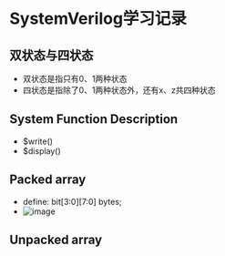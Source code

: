 # SystemVerilog学习记录
## 双状态与四状态
* 双状态是指只有0、1两种状态
* 四状态是指除了0、1两种状态外，还有x、z共四种状态
## System Function Description
* $write()
* $display()

## Packed array
* define: bit[3:0][7:0] bytes;
* ![image](https://user-images.githubusercontent.com/36103866/156305298-cdf111c6-e9ff-4ccb-aeac-d5647024aecd.png)



## Unpacked array
